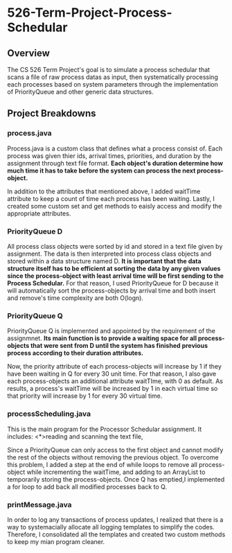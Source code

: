 # 526-Term-Project-Process-Schedular

## Overview
The CS 526 Term Project's goal is to simulate a process schedular that scans a file of raw process datas as input, then systematically processing each processes based on system parameters through the implementation of PriorityQueue and other generic data structures.

## Project Breakdowns

### process.java
Process.java is a custom class that defines what a process consist of. Each process was given thier ids, arrival times, priorities, and duration by the assignment through text file format. <b>Each object's duration determine how much time it has to take before the system can process the next process-object.</b>

In addition to the attributes that mentioned above, I added waitTime attribute to keep a count of time each process has been waiting. Lastly, I created some custom set and get methods to eaisly access and modify the appropriate attributes.

### PriorityQueue D
All process class objects were sorted by id and stored in a text file given by assignment. The data is then interpreted into process class objects and stored within a data structure named D. <b>It is important that the data structure itself has to be efficient at sorting the data by any given values since the process-object with least arrival time will be first sending to the Process Schedular.</b> For that reason, I used PriorityQueue for D because it will automatically sort the process-objects by arrival time and both insert and remove's time complexity are both O(logn).
  
### PriorityQueue Q
PriorityQueue Q is implemented and appointed by the requirement of the assignmnet. <b>Its main function is to provide a waiting space for all process-objects that were sent from D until the system has finished previous process according to their duration attributes.</b>

Now, the priority attribute of each process-objects will increase by 1 if they have been waiting in Q for every 30 unit time. For that reason, I also gave each process-objects an additional attribute waitTIme, with 0 as default. As results, a process's waitTime will be increased by 1 in each virtual time so that priority will increase by 1 for every 30 virtual time.

### processScheduling.java
This is the main program for the Processor Schedular assignment. It includes: 
  <*>reading and scanning the text file, 


Since a PriorityQueue can only access to the first object and cannot modify the rest of the objects without removing the previous object. To overcome this problem, I added a step at the end of while loops to remove all process-object while incrementing the waitTime, and adding to an ArrayList to temporarily storing the process-objects. Once Q has emptied,I implemented a for loop to add back all modified processes back to Q.

### printMessage.java
In order to log any transactions of process updates, I realized that there is a way to systemacially allocate all logging templates to simplify the codes. Therefore, I consolidated all the templates and created two custom methods to keep my mian program cleaner.


